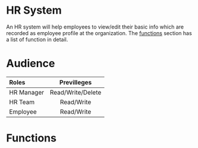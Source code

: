 HR System
=========

An HR system will help employees to view/edit their basic info which are recorded as employee profile at the organization. 
The [functions](#functions) section has a list of function in detail.

Audience
========

| Roles          | Previlleges           |
|:---------------|:---------------------:|
| HR Manager     | Read/Write/Delete     |
| HR Team        | Read/Write            |
| Employee       | Read/Write            |

Functions
=========
